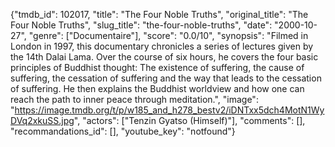 {"tmdb_id": 102017, "title": "The Four Noble Truths", "original_title": "The Four Noble Truths", "slug_title": "the-four-noble-truths", "date": "2000-10-27", "genre": ["Documentaire"], "score": "0.0/10", "synopsis": "Filmed in London in 1997, this documentary chronicles a series of lectures given by the 14th Dalai Lama. Over the course of six hours, he covers the four basic principles of Buddhist thought: The existence of suffering, the cause of suffering, the cessation of suffering and the way that leads to the cessation of suffering. He then explains the Buddhist worldview and how one can reach the path to inner peace through meditation.", "image": "https://image.tmdb.org/t/p/w185_and_h278_bestv2/iDNTxx5dch4MotN1WyDVq2xkuSS.jpg", "actors": ["Tenzin Gyatso (Himself)"], "comments": [], "recommandations_id": [], "youtube_key": "notfound"}